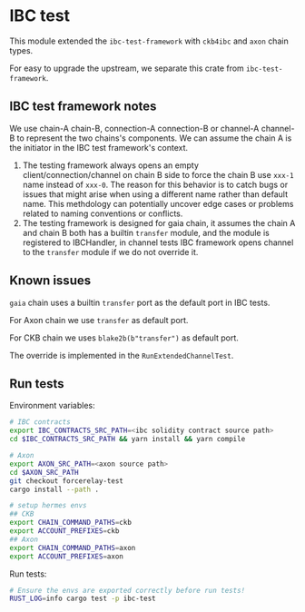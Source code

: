 # IBC test

This module extended the `ibc-test-framework` with `ckb4ibc` and `axon` chain types.

For easy to upgrade the upstream, we separate this crate from `ibc-test-framework`.

## IBC test framework notes

We use chain-A chain-B, connection-A connection-B or channel-A channel-B to represent the two chains's components. We can assume the chain A is the initiator in the IBC test framework's context.

1. The testing framework always opens an empty client/connection/channel on chain B side to force the chain B use `xxx-1` name instead of `xxx-0`. The reason for this behavior is to catch bugs or issues that might arise when using a different name rather than default name. This methdology can potentially uncover edge cases or problems related to naming conventions or conflicts.
2. The testing framework is designed for gaia chain, it assumes the chain A and chain B both has a builtin `transfer` module, and the module is registered to IBCHandler, in channel tests IBC framework opens channel to the `transfer` module if we do not override it.

## Known issues

`gaia` chain uses a builtin `transfer` port as the default port in IBC tests.

For Axon chain we use `transfer` as default port.

For CKB chain we uses `blake2b(b"transfer")` as default port.

The override is implemented in the `RunExtendedChannelTest`.

## Run tests

Environment variables:

``` bash
# IBC contracts
export IBC_CONTRACTS_SRC_PATH=<ibc solidity contract source path>
cd $IBC_CONTRACTS_SRC_PATH && yarn install && yarn compile

# Axon
export AXON_SRC_PATH=<axon source path>
cd $AXON_SRC_PATH
git checkout forcerelay-test
cargo install --path .

# setup hermes envs
## CKB
export CHAIN_COMMAND_PATHS=ckb
export ACCOUNT_PREFIXES=ckb
## Axon
export CHAIN_COMMAND_PATHS=axon
export ACCOUNT_PREFIXES=axon
```


Run tests:

``` bash
# Ensure the envs are exported correctly before run tests!
RUST_LOG=info cargo test -p ibc-test
```

